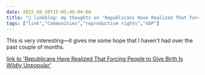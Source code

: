 ```yaml
---
date: 2022-08-30T15:05:48-04:00
title: "🔗 linkblog: my thoughts on 'Republicans Have Realized That Forcing People to Give Birth Is Wildly Unpopular'"
tags: ["link","Communities","reproductive rights","GOP"]
---
```

This is very interesting—it gives me some hope that I haven't had over the past couple of months.
 

[link to 'Republicans Have Realized That Forcing People to Give Birth Is Wildly Unpopular'](https://www.vice.com/en/article/m7g7da/republicans-scrub-abortion-policies-roe)

